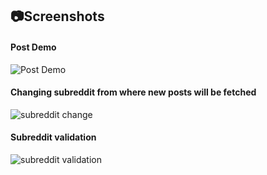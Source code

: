 ## 📷Screenshots

#### Post Demo
![Post Demo](/demo/post_demo.png)

#### Changing subreddit from where new posts will be fetched
![subreddit change](/demo/change_sub_demo.png)

#### Subreddit validation
![subreddit validation](/demo/subreddit_validation_demo.png)
